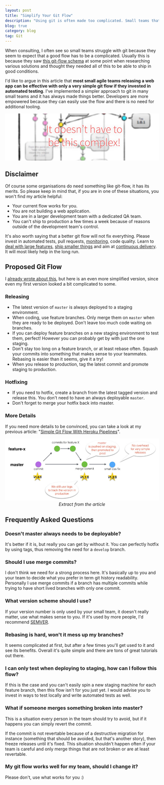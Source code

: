 ```yaml
---
layout: post
title: "Simplify Your Git Flow"
description: "Using git is often made too complicated. Small teams that could do just fine with a very simple flow end up re-using solutions that end up slowing them down. Here is a simpler alternative."
blog: true
category: blog
tag: Git
---
```


When consulting, I often see so small teams struggle with git because they seem to expect that a good flow has to be a complicated. Usually this is because they saw [this git-flow schema][1] at some point when researching various solutions and thought they needed all of this to be able to ship in good conditions. 

I'd like to argue in this article that **most small agile teams releasing a web app can be effective with only a very simple git flow if they invested in automated testing**. I've implemented a simpler approach to git in many small teams and it has always made things better. Developers are more empowered because they can easily use the flow and there is no need for additional tooling.

<div class="image-wrapper" style="text-align: center"><img src="/assets/blog/no-need-complexity-git.jpg" alt="Git flow can be simpler" style="padding: 0px; width: 650px;"/></div>

## Disclaimer

Of course some organisations do need something like git-flow, it has its merits. So please keep in mind that, if you are in one of these situations, you won't find my article helpful:

- Your current flow works for you.
- You are not building a web application.
- You are in a larger development team with a dedicated QA team.
- You can't ship to production a few times a week because of reasons outside of the development team's control.

It's also worth saying that a better git flow will not fix everything. Please invest in automated tests, pull requests, [monitoring][2], code quality. Learn to [deal with large features][3], [ship smaller things][4] and aim at [continuous delivery][5]. It will most likely help in the long run.

## Proposed Git Flow

I [already wrote about this][6], but here is an even more simplified version, since even my first version looked a bit complicated to some. 

### Releasing

- The latest version of `master` is always deployed to a staging environment.
- When coding, use feature branches. Only merge them on `master` when they are ready to be deployed. Don't leave too much code waiting on branches.
- If you can deploy feature branches on a new staging environment to test them, perfect! However you can probably get by with just the one staging.
- Don't stay too long on a feature branch, or at least rebase often. Squash your commits into something that makes sense to your teammates. Rebasing is easier than it seems, give it a try! 
- When you release to production, tag the latest commit and promote staging to production.

### Hotfixing

- If you need to hotfix, create a branch from the latest tagged version and release this. You don't need to have an always deployable `master`. 
- Don't forget to merge your hotfix back into master.

### More Details

If you need more details to be convinced, you can take a look at my previous article: "[Simple Git Flow With Heroku Pipelines][7]".

<div class="image-wrapper" style="text-align: center"><img src="/assets/blog/git-flow-drivy.jpg" alt="Proposed git flow example" style="padding: 0px; width: 650px;"/><br><em>Extract from the article</em></div>

## Frequently Asked Questions

### Doesn't master always needs to be deployable?

It's better if it is, but really you can get by without it. You can perfectly hotfix by using tags, thus removing the need for a `develop` branch. 

### Should I use merge commits?

I don't think we need for a strong process here. It's basically up to you and your team to decide what you prefer in term git history readability. Personally I use merge commits if a branch has multiple commits while trying to have short lived branches with only one commit.

### What version scheme should I use?

If your version number is only used by your small team, it doesn't really matter, use what makes sense to you. If it's used by more people, I'd recommend [SEMVER][8].

### Rebasing is hard, won't it mess up my branches?

It seems complicated at first, but after a few times you'll get used to it and see its benefits. Overall it's quite simple and there are tons of great tutorials out there.

### I can only test when deploying to staging, how can I follow this flow?

If this is the case and you can't easily spin a new staging machine for each feature branch, then this flow isn't for you just yet. I would advise you to invest in ways to test locally and write automated tests as well.

### What if someone merges something broken into master?

This is a situation every person in the team should try to avoid, but if it happens you can simply revert the commit.

If the commit is not revertable because of a destructive migration for instance (something that should be avoided, but that's another story), then freeze releases until it's fixed. This situation shouldn't happen often if your team is careful and only merge things that are not broken or are at least revertable.

### My git flow works well for my team, should I change it?

Please don't, use what works for you :)

[1]:	/assets/blog/git-flow-complex.png
[2]:	/blog/2016/07/04/monitoring-bugs/
[3]:	https://drivy.engineering/best-practices-for-large-features/
[4]:	/blog/2018/03/20/splitting-releases/
[5]:	https://drivy.engineering/continuous-integration/
[6]:	/blog/2016/02/22/git-flow-heroku-pipelines/
[7]:	/blog/2016/02/22/git-flow-heroku-pipelines/
[8]:	https://semver.org/
